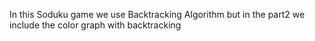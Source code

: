 In this Soduku game we use Backtracking Algorithm but in the part2 we include the color graph with backtracking
